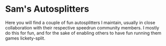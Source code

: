 # Sam's Autosplitters
Here you will find a couple of fun autosplitters I maintain, usually in close collaboration with their respective speedrun community members. I mostly do this for fun, and for the sake of enabling others to have fun running them games lickety-split.